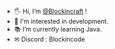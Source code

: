 - 🖐 Hi, I’m [@Blockincraft](https://github.com/Bl0ckincraft/Bl0ckincraft) !
- 💜 I'm interested in development.
- 📚 I’m currently learning Java.
- ✉  Discord : Blockincode
